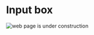 # Input box

![web page is under construction](https://docimages.blob.core.chinacloudapi.cn/images/commingsoon20210514.jpg)
